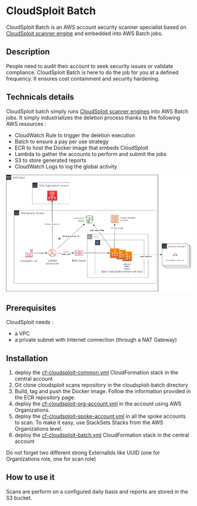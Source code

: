 # CloudSploit Batch

CloudSploit Batch is an AWS account security scanner specialist based on [CloudSploit scanner engine](https://github.com/cloudsploit/scans) and embedded into AWS Batch jobs.

## Description

People need to audit their account to seek security issues or validate compliance. CloudSploit Batch is here to do the job for you at a defined frequency.
It ensures cost containment and security hardening.

## Technicals details

CloudSploit batch simply runs [CloudSploit scanner engines](https://github.com/cloudsploit/scans) into AWS Batch jobs.
It simply industrializes the deletion process thanks to the following AWS resources :
- CloudWatch Rule to trigger the deletion execution
- Batch to ensure a pay per use strategy
- ECR to host the Docker image that embeds CloudSploit
- Lambda to gather the accounts to perform and submit the jobs
- S3 to store generated reports
- CloudWatch Logs to log the global activity

![CloudSploit Batch Diagram](images/cloudsploitbatch-diagram.png)

## Prerequisites

CloudSploit needs :
- a VPC
- a private subnet with Internet connection (through a NAT Gateway)

## Installation

1. deploy the [cf-cloudsploit-common.yml](cf-cloudsploit-common.yml) CloudFormation stack in the central account
2. Git clone cloudsploit scans repository in the cloudsploit-batch directory
3. Build, tag and push the Docker image. Follow the information provided in the ECR repository page.
4. deploy the [cf-cloudsploit-org-account.yml](cf-cloudsploit-org-account.yml) in the account using AWS Organizations.
5. deploy the [cf-cloudsploit-spoke-account.yml](cf-cloudsploit-spoke-account.yml) in all the spoke accounts to scan. To make it easy, use StackSets Stacks from the AWS Organizations level.
6. deploy the [cf-cloudsploit-batch.yml](cf-cloudsploit-batch.yml) CloudFormation stack in the central account

Do not forget two different strong ExternalIds like UUID (one for Organizations role, one for scan role)

## How to use it
Scans are perform on a configured daily basis and reports are stored in the S3 bucket.
